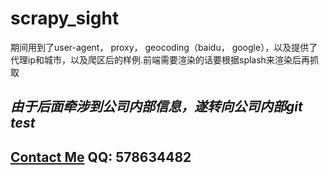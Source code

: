 # scrapy_sight
期间用到了user-agent， proxy， geocoding（baidu， google），以及提供了代理ip和城市，以及爬区后的样例.前端需要渲染的话要根据splash来渲染后再抓取

## ***由于后面牵涉到公司内部信息，遂转向公司内部git test***
## **[Contact Me](https://www.youbanban.com)** **QQ: 578634482**
